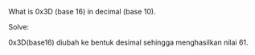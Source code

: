 What is 0x3D (base 16) in decimal (base 10). 

Solve:

0x3D(base16) diubah ke bentuk desimal sehingga menghasilkan nilai 61.
